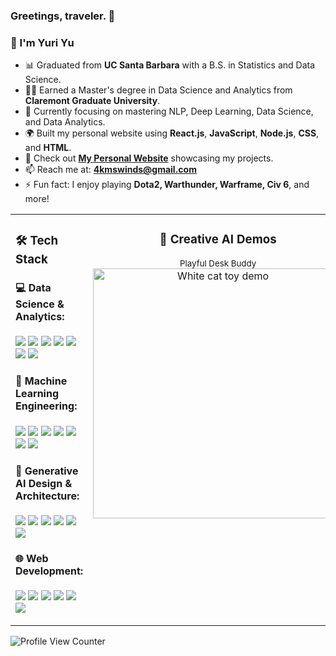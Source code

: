 ### Greetings, traveler. 👋

### 🧑 I'm Yuri Yu

- 📊 Graduated from **UC Santa Barbara** with a B.S. in Statistics and Data Science.  
- 👨‍🎓 Earned a Master's degree in Data Science and Analytics from **Claremont Graduate University**.  
- 🌱 Currently focusing on mastering NLP, Deep Learning, Data Science, and Data Analytics.  
- 🌍 Built my personal website using **React.js**, **JavaScript**, **Node.js**, **CSS**, and **HTML**.  
- 🚀 Check out **[My Personal Website](https://mswinds.github.io/home)** showcasing my projects.  
- 📫 Reach me at: **4kmswinds@gmail.com**  
- ⚡ Fun fact: I enjoy playing **Dota2, Warthunder, Warframe, Civ 6**, and more!  

<table>
<tr>
<td valign="top">

<h3>🛠 Tech Stack</h3>

<h4>💻 Data Science &amp; Analytics:</h4>
<p>
<img src="https://img.shields.io/badge/Python-333333?style=flat&logo=python&logoColor=3776AB"/>
<img src="https://img.shields.io/badge/SQL-333333?style=flat&logo=sql&logoColor=yellow"/>
<img src="https://img.shields.io/badge/R-333333?style=flat&logo=r&logoColor=blue"/>
<img src="https://img.shields.io/badge/Pandas-333333?style=flat&logo=pandas&logoColor=150458"/>
<img src="https://img.shields.io/badge/NumPy-333333?style=flat&logo=numpy&logoColor=3776AB"/>
<img src="https://img.shields.io/badge/Matplotlib-333333?style=flat"/>
<img src="https://img.shields.io/badge/Seaborn-333333?style=flat"/>
</p>

<h4>🤖 Machine Learning Engineering:</h4>
<p>
<img src="https://img.shields.io/badge/Apache%20Spark-333333?style=flat&logo=apachespark&logoColor=E25A1C"/>
<img src="https://img.shields.io/badge/Databricks-333333?style=flat&logo=databricks&logoColor=FF3621"/>
<img src="https://img.shields.io/badge/-AmazonAWS-333333?style=flat&logo=awsorganizations&logoColor=FF6F00"/>
<img src="https://img.shields.io/badge/-MicrosoftAzure-333333?style=flat&logo=azuredevops&logoColor=0078D4"/>
<img src="https://img.shields.io/badge/GCP-333333?style=flat&logo=google-cloud&logoColor=white"/>
<img src="https://img.shields.io/badge/Docker-333333?style=flat&logo=docker&logoColor=2496ED"/>
<img src="https://img.shields.io/badge/Kubernetes-333333?style=flat&logo=kubernetes&logoColor=326CE5"/>
</p>

<h4>🧠 Generative AI Design &amp; Architecture:</h4>
<p>
<img src="https://img.shields.io/badge/-OpenAI-333333?style=flat&logo=openai&logoColor=black"/>
<img src="https://img.shields.io/badge/🤗-Hugging%20Face-333333?style=flat&logoColor=yellow"/>
<img src="https://img.shields.io/badge/🐦-LangChain-333333?style=flat"/>
<img src="https://img.shields.io/badge/🦙-LlamaIndex-333333?style=flat"/>
<img src="https://img.shields.io/badge/PyTorch-333333?style=flat&logo=pytorch&logoColor=EE4C2C"/>
<img src="https://img.shields.io/badge/TensorFlow-333333?style=flat&logo=tensorflow&logoColor=FF6F00"/>
</p>

<h4>🌐 Web Development:</h4>
<p>
<img src="https://img.shields.io/badge/React-333333?style=flat&logo=react&logoColor=61DAFB"/>
<img src="https://img.shields.io/badge/JavaScript-333333?style=flat&logo=javascript&logoColor=yellow"/>
<img src="https://img.shields.io/badge/CSS3-333333?style=flat&logo=css3&logoColor=1572B6"/>
<img src="https://img.shields.io/badge/HTML5-333333?style=flat&logo=html5&logoColor=E34F26"/>
<img src="https://img.shields.io/badge/Node.js-333333?style=flat&logo=node.js&logoColor=green"/>
<img src="https://img.shields.io/badge/NPM-333333?style=flat&logo=npm&logoColor=CB3837"/>
</p>

</td><td valign="top" align="center" width="400" style="width:400px">
<h3>🎨 Creative AI Demos</h3>
<sub>Playful Desk Buddy</sub><br/>
<img src="assets/whitecat-toy.gif" alt="White cat toy demo" width="400"/>
</td>
</tr>
</table>

<img src="https://komarev.com/ghpvc/?username=MSWinds" alt="Profile View Counter"/>



